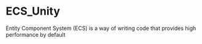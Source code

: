 # ECS_Unity
Entity Component System (ECS) is a way of writing code that provides high performance by default
